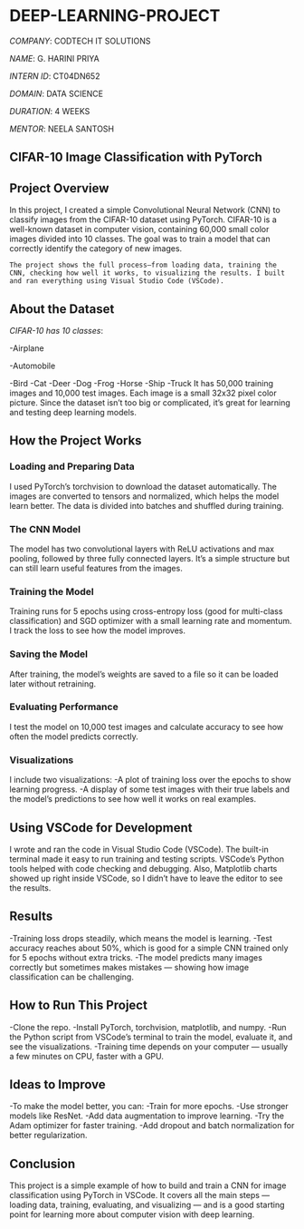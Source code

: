# DEEP-LEARNING-PROJECT

*COMPANY*: CODTECH IT SOLUTIONS

*NAME*: G. HARINI PRIYA

*INTERN ID*: CT04DN652

*DOMAIN*: DATA SCIENCE

*DURATION*: 4 WEEKS

*MENTOR*: NEELA SANTOSH

## CIFAR-10 Image Classification with PyTorch 

## Project Overview
In this project, I created a simple Convolutional Neural Network (CNN) to classify images from the CIFAR-10 dataset using PyTorch. CIFAR-10 is a well-known dataset in computer vision, containing 60,000 small color images divided into 10 classes. The goal was to train a model that can correctly identify the category of new images.

`The project shows the full process—from loading data, training the CNN, checking how well it works, to visualizing the results. I built and ran everything using Visual Studio Code (VSCode).`

## About the Dataset
*CIFAR-10 has 10 classes*:

-Airplane

-Automobile

-Bird
-Cat
-Deer
-Dog
-Frog
-Horse
-Ship
-Truck
It has 50,000 training images and 10,000 test images. Each image is a small 32x32 pixel color picture. Since the dataset isn’t too big or complicated, it’s great for learning and testing deep learning models.

## How the Project Works

### Loading and Preparing Data
I used PyTorch’s torchvision to download the dataset automatically. The images are converted to tensors and normalized, which helps the model learn better. The data is divided into batches and shuffled during training.

### The CNN Model
The model has two convolutional layers with ReLU activations and max pooling, followed by three fully connected layers. It’s a simple structure but can still learn useful features from the images.

### Training the Model
Training runs for 5 epochs using cross-entropy loss (good for multi-class classification) and SGD optimizer with a small learning rate and momentum. I track the loss to see how the model improves.

### Saving the Model
After training, the model’s weights are saved to a file so it can be loaded later without retraining.

### Evaluating Performance
I test the model on 10,000 test images and calculate accuracy to see how often the model predicts correctly.

### Visualizations
I include two visualizations:
-A plot of training loss over the epochs to show learning progress.
-A display of some test images with their true labels and the model’s predictions to see how well it works on real examples.

## Using VSCode for Development
I wrote and ran the code in Visual Studio Code (VSCode). The built-in terminal made it easy to run training and testing scripts. VSCode’s Python tools helped with code checking and debugging. Also, Matplotlib charts showed up right inside VSCode, so I didn’t have to leave the editor to see the results.

## Results
-Training loss drops steadily, which means the model is learning.
-Test accuracy reaches about 50%, which is good for a simple CNN trained only for 5 epochs without extra tricks.
-The model predicts many images correctly but sometimes makes mistakes — showing how image classification can be challenging.

## How to Run This Project
-Clone the repo.
-Install PyTorch, torchvision, matplotlib, and numpy.
-Run the Python script from VSCode’s terminal to train the model, evaluate it, and see the visualizations.
-Training time depends on your computer — usually a few minutes on CPU, faster with a GPU.

## Ideas to Improve
-To make the model better, you can:
-Train for more epochs.
-Use stronger models like ResNet.
-Add data augmentation to improve learning.
-Try the Adam optimizer for faster training.
-Add dropout and batch normalization for better regularization.

## Conclusion
This project is a simple example of how to build and train a CNN for image classification using PyTorch in VSCode. It covers all the main steps — loading data, training, evaluating, and visualizing — and is a good starting point for learning more about computer vision with deep learning.
